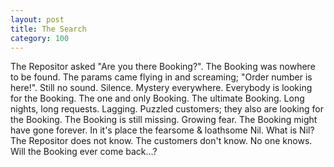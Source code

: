 ```yaml
---
layout: post
title: The Search
category: 100
---
```

The Repositor asked "Are you there Booking?". The Booking was nowhere to be found. The params came flying in and screaming; "Order number is here!". Still no sound. Silence. Mystery everywhere. Everybody is looking for the Booking. The one and only Booking. The ultimate Booking. Long nights, long requests. Lagging. Puzzled customers; they also are looking for the Booking. The Booking is still missing. Growing fear. The Booking might have gone forever. In it's place the fearsome & loathsome Nil. What is Nil? The Repositor does not know. The customers don't know. No one knows. Will the Booking ever come back...?
